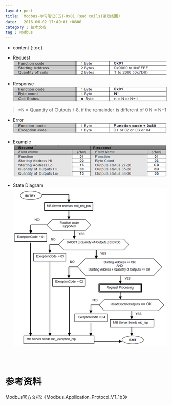 ```yaml
---
layout: post
title:  Modbus-学习笔记(五)-0x01 Read coils(读取线圈)
date:   2016-06-02 17:49:01 +0800
category : 技术文档
tag : Modbus
---
```


* content
{:toc}


+ Request
![Request](/images/blog/modbus/modbus-05-01-read-coils/01_Request.png)

+ Response
![Response](/images/blog/modbus/modbus-05-01-read-coils/02_Response.png)

> *N = Quantity of Outputs / 8, if the remainder is different of 0  N = N+1

+ Error
![Error](/images/blog/modbus/modbus-05-01-read-coils/03_Error.png)

+ Example
![Example](/images/blog/modbus/modbus-05-01-read-coils/04_Example.png)

+ State Diagram
![State Diagram](/images/blog/modbus/modbus-05-01-read-coils/05_State_Diagram.png)

<br>
<br>

参考资料
================================

Modbus官方文档:《Modbus_Application_Protocol_V1_1b3》
